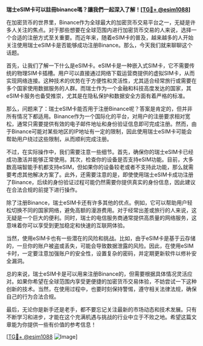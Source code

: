 **瑞士eSIM卡可以註冊binance嗎？讓我們一起深入了解！[[TG💪+ @esim1088](https://t.me/s/esim1088)]**

在加密货币的世界里，Binance作为全球最大的加密货币交易平台之一，无疑是许多人关注的焦点。对于那些想要在全球范围内进行加密货币交易的人来说，选择一个合适的注册方式至关重要。而近年来，随着eSIM卡的普及，越来越多的人开始关注使用瑞士eSIM卡是否能够成功注册Binance。那么，今天我们就来聊聊这个话题。

首先，让我们了解一下什么是eSIM卡。eSIM卡是一种嵌入式SIM卡，它不需要传统的物理SIM卡插槽。用户可以直接通过网络下载运营商提供的虚拟SIM卡，从而实现网络连接。这种技术的优势在于方便性和灵活性，尤其适合经常旅行或需要在多个国家使用数据服务的人群。而瑞士作为一个金融和科技高度发达的国家，其eSIM卡服务也备受推崇，尤其是在隐私保护和数据安全方面有着严格的标准。

那么，问题来了：瑞士eSIM卡能否用于注册Binance呢？答案是肯定的，但并非所有情况下都适用。Binance作为一个国际化的平台，对用户的注册要求相对宽松，通常只需要提供有效的电子邮件地址和身份验证信息即可完成注册。然而，由于Binance可能对某些地区的IP地址有一定的限制，因此使用瑞士eSIM卡可能会帮助用户绕过这些限制，从而顺利完成注册。

不过，在实际操作中，我们需要注意一些细节。首先，确保你的瑞士eSIM卡已经成功激活并能够正常使用。其次，检查你的设备是否支持eSIM功能。目前，大多数高端智能手机都支持eSIM，但如果你的设备较老或者不支持此功能，那么就需要考虑其他解决方案了。此外，还需要注意的是，即使使用瑞士eSIM卡成功注册了Binance，后续的身份验证过程可能仍然需要你提供真实的身份信息，因此建议在合法合规的前提下进行操作。

除了注册Binance，瑞士eSIM卡还有许多其他的优点。例如，它可以帮助用户轻松切换不同的国家网络，避免高额的漫游费用。对于经常出差或旅行的人来说，这无疑是一个巨大的便利。同时，瑞士的电信服务商通常提供高质量的网络服务，这意味着你可以享受到更加稳定和快速的互联网体验。

当然，使用eSIM卡也有一些潜在的风险和挑战。比如，由于eSIM卡是基于云存储的，一旦你的账户被盗或丢失，可能会导致数据泄露的风险。因此，在使用eSIM卡时，一定要注意加强账户的安全性，设置复杂的密码，并定期更新软件以修补安全漏洞。

总的来说，瑞士eSIM卡是可以用来注册Binance的，但需要根据具体情况灵活应对。如果你希望在全球范围内享受更便捷的加密货币交易体验，不妨尝试一下这种创新的技术。当然，在使用过程中，也要时刻保持警惕，遵守相关法律法规，确保自己的行为合法合规。

最后，无论你是新手还是老手，都不要忘记关注最新的市场动态和技术发展。只有不断学习和进步，才能在这个充满机遇与挑战的行业中立于不败之地。希望这篇文章能为你提供一些有价值的参考信息！

[[TG💪+ @esim1088](https://t.me/s/esim1088) ![Image](https://i.postimg.cc/4NQfJmqS/Snipaste-2025-05-13-00-14-12.png)]